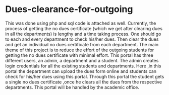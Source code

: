 # Dues-clearance-for-outgoing

This was done using php and sql code is attached as well.
Currently, the process of getting the no dues certificate (which we get after clearing dues in all the departments) is lengthy and a time taking process. One should go to each and every department to check his/her dues. Then clear the dues and get an individual no dues certificate from each department. The main theme of this project is to reduce the effort of the outgoing students for getting the no dues certificate with minimal effort. This portal has three different users, an admin, a department and a student. The admin creates login credentials for all the existing students and departments.  Here ,in this portal the department can upload the dues form online and students can check for his/her dues using this portal. Through this portal the student gets a single no dues certificate ,once he clears all the dues from the respective departments. This portal will be handled by the academic office.

